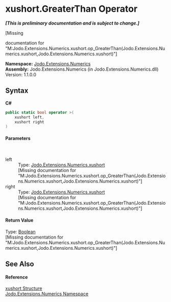 # xushort.GreaterThan Operator 
 _**\[This is preliminary documentation and is subject to change.\]**_

\[Missing <summary> documentation for "M:Jodo.Extensions.Numerics.xushort.op_GreaterThan(Jodo.Extensions.Numerics.xushort,Jodo.Extensions.Numerics.xushort)"\]

**Namespace:**&nbsp;<a href="N_Jodo_Extensions_Numerics">Jodo.Extensions.Numerics</a><br />**Assembly:**&nbsp;Jodo.Extensions.Numerics (in Jodo.Extensions.Numerics.dll) Version: 1.1.0.0

## Syntax

**C#**<br />
``` C#
public static bool operator >(
	xushort left,
	xushort right
)
```


#### Parameters
&nbsp;<dl><dt>left</dt><dd>Type: <a href="T_Jodo_Extensions_Numerics_xushort">Jodo.Extensions.Numerics.xushort</a><br />\[Missing <param name="left"/> documentation for "M:Jodo.Extensions.Numerics.xushort.op_GreaterThan(Jodo.Extensions.Numerics.xushort,Jodo.Extensions.Numerics.xushort)"\]</dd><dt>right</dt><dd>Type: <a href="T_Jodo_Extensions_Numerics_xushort">Jodo.Extensions.Numerics.xushort</a><br />\[Missing <param name="right"/> documentation for "M:Jodo.Extensions.Numerics.xushort.op_GreaterThan(Jodo.Extensions.Numerics.xushort,Jodo.Extensions.Numerics.xushort)"\]</dd></dl>

#### Return Value
Type: <a href="https://docs.microsoft.com/dotnet/api/system.boolean" target="_blank" rel="noopener noreferrer">Boolean</a><br />\[Missing <returns> documentation for "M:Jodo.Extensions.Numerics.xushort.op_GreaterThan(Jodo.Extensions.Numerics.xushort,Jodo.Extensions.Numerics.xushort)"\]

## See Also


#### Reference
<a href="T_Jodo_Extensions_Numerics_xushort">xushort Structure</a><br /><a href="N_Jodo_Extensions_Numerics">Jodo.Extensions.Numerics Namespace</a><br />